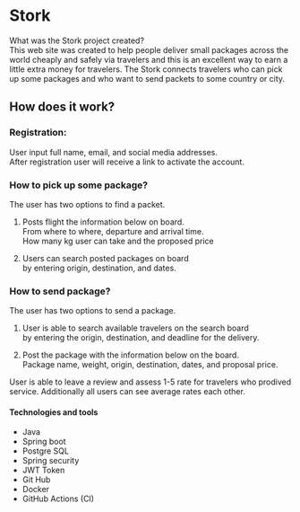 # Stork
What was the Stork project created?   
This web site was created to help people deliver small packages across
the world cheaply and safely via travelers and this is an excellent way to earn a
little extra money for travelers. The Stork connects travelers who can pick up some packages and
who want to send packets to some country or city.

## How does it work?

### Registration:
User input full name, email, and social media addresses.                                                                                            
After registration user will receive a link to activate the account.

### How to pick up some package?
The user has two options to find a packet.
1. Posts flight the information below on board.             
From where to where, departure and arrival time.         
How many kg user can take and the proposed price      

2. Users can search posted packages on board      
by entering origin, destination, and dates.

### How to send package?
The user has two options to send a package.
1. User is able to search available travelers on the search board  
by entering the origin, destination, and deadline for the delivery.

2. Post the package with the information below on the board.                    
Package name, weight, origin, destination, dates, and proposal price.

User is able to leave a review and assess 1-5 rate for travelers who prodived service.
Additionally all users can see average rates each other.

#### Technologies and tools
+ Java 
+ Spring boot 
+ Postgre SQL
+ Spring security 
+ JWT Token
+ Git Hub
+ Docker 
+ GitHub Actions (CI)

